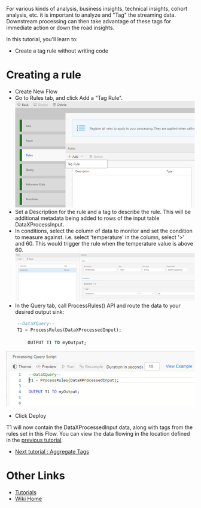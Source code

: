 For various kinds of analysis, business insights, technical insights, cohort analysis, etc. it is important to analyze and "Tag" the streaming data. Downstream processing can then take advantage of these tags for immediate action or down the road insights. 

In this tutorial, you'll learn to:
 - Create a tag rule without writing code

# Creating a rule 
 - Create New Flow
 - Go to Rules tab, and click Add a "Tag Rule". <br/>
![Add Rule](./tutorials/images/addrule.png)
 - Set a Description for the rule and a tag to describe the rule.  This will be additional metadata being added to rows of the input table DataXProcessInput.
 - In conditions, select the column of data to monitor and set the condition to measure against.  i.e. select 'temperature' in the column, select '>' and 60.  This would trigger the rule when the temperature value is above 60.
![Add Rule Warm](./tutorials/images/addrulewarm.png)
 - In the Query tab, call ProcessRules() API and route the data to your desired output sink:
```sql
	--DataXQuery--
	T1 = ProcessRules(DataXProcessedInput);

        OUTPUT T1 TO myOutput;
```
 ![Rules Query](./tutorials/images/localsimplerule.PNG)
 - Click Deploy

T1 will now contain the DataXProcessedInput data, along with tags from the rules set in this Flow.  You can view the data flowing in the location defined in the [previous tutorial](https://github.com/Microsoft/data-accelerator/wiki/Local-Tutorial-Outputs-to-disk).

* [Next tutorial : Aggregate Tags](https://github.com/Microsoft/data-accelerator/wiki/Local-Tutorial-Tag-Aggregate-to-metrics)

# Other Links
* [Tutorials](Tutorials)
* [Wiki Home](Home) 